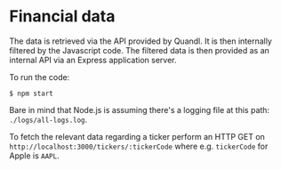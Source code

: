 Financial data
==============

The data is retrieved via the API provided by Quandl. It is then internally filtered by the Javascript code. The filtered data is then provided as an internal API via an Express application server.

To run the code:
```
$ npm start
```
Bare in mind that Node.js is assuming there's a logging file at this path: `./logs/all-logs.log`.

To fetch the relevant data regarding a ticker perform an HTTP GET on `http://localhost:3000/tickers/:tickerCode` where e.g. `tickerCode` for Apple is `AAPL`.

